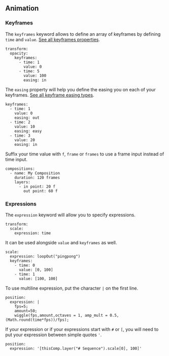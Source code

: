 ## Animation

### Keyframes

The `keyframes` keyword allows to define an array of keyframes by defining `time` and `value`. [See all keyframes properties](/docs/commands-list#keyframes).

    transform:
      opacity:
        keyframes: 
          - time: 1
            value: 0
          - time: 5
            value: 100
            easing: in

The `easing` property will help you define the easing you on each of your keyframes. [See all keyframe easing types](/docs/commands-list#keyframe-easing).

    keyframes:
      - time: 1
        value: 0
        easing: out
      - time: 2
        value: 10
        easing: easy
      - time: 3
        value: 20
        easing: in

Suffix your time value with `f`, `frame` or `frames` to use a frame input instead of time input.

    compositions:
      - name: My Composition
        duration: 120 frames
        layers:
          - in point: 20 f
            out point: 60 f


### Expressions

The `expression` keyword will allow you to specify expressions.

    transform:
      scale:
        expression: time

It can be used alongside `value` and `keyframes` as well.

    scale:
      expression: loopOut("pingpong")
      keyframes: 
        - time: 0
          value: [0, 100]
        - time: 1
          value: [100, 100]

To use multiline expression, put the character `|` on the first line.

    position:
      expression: |
        fps=5;
        amount=50;
        wiggle(fps,amount,octaves = 1, amp_mult = 0.5,(Math.round(time*fps))/fps);

If your expression or if your expressions start with `#` or `[`, you will need to put your expression between simple quotes `'`.

    position:
      expression: '[thisComp.layer("# Sequence").scale[0], 100]'

